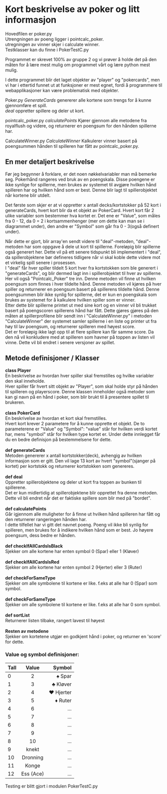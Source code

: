 

# Kort beskrivelse av poker og litt informasjon
Hovedfilen er poker.py<br />
Utrengningen av poeng ligger i pointcalc_poker.<br />
utregningen av vinner skjer i calculate winner.<br />
Testklasser kan du finne i PokerTestC.py<br />


Programmet er skrevet 100% av gruppe 2 og vi prøver å holde det på den måten for å lære mest mulig om programmet vårt og lære python mest mulig. 

I dette programmet blir det laget objekter av "player" og "pokercards", men vi har i ettertid funnet ut at funksjoner er mest egnet, fordi å programmere til webapplikasjoner kan være problematisk med objekter. 

Poker.py
*GenerateCards* genererer alle kortene som trengs for å kunne gjennomføre et spill. <br />
*deal* oppretter spillere og deler ut kort.

pointcalc_poker.py
*calculatePoints* Kjører gjennom alle metodene fra royalflush og videre, og returnerer en poengsum for den hånden spillerne har. 

CalculateWinner.py
*CalculateWinner* Kalkulerer vinner basert på poengsummen hånden til spilleren har fått av pointcalc_poker.py.

## En mer detaljert beskrivelse

Før jeg begynner å forklare, er det noen nøkkelvariabler man må bemerke seg. 
Pokerhånd rangeres ved bruk av en poengskala. Disse poengene er ikke synlige for spillerne, men brukes av systemet til avgjøre hvilken hånd spilleren har og hvilken hånd som er best. Denne blir lagt til spillerobjektet når kortene blir utdelt. 

Det første som skjer er at vi oppretter x antall decks/kortstokker på 52 kort i generateCards, hvert kort blir da et objekt av PokerCard. Hvert kort får 2 ulike variabler som bestemmer hva kortet er. Det ene er "Value", som måles fra 0 - 12, da 0 = 2 i kortsammenhenger (mer om dette kan man se i diagrammet under), den andre er "Symbol" som går fra 0 - 3(også definert under).

Når dette er gjort, blir array'en sendt videre til "deal"-metoden, "deal"-metoden har som oppgave å dele ut kort til spillerne. Foreløpig blir spillerne også generert her. Dette vil på ett senere tidspunkt bli implementert i "deal", da spillerobjektene bør defineres tidligere når vi skal koble dette videre mot et virkelig spill senere i prosessen.<br />
I "deal" får hver spiller tildelt 5 kort hver fra kortstokken som ble generert i "generateCards", og blir dermed lagt inn i spillerobjektet til hver av spillerne. Her vil også "Pointcalc_Poker" tre inn. Denne metoden vil finne ut hvilken poengsum som finnes i hver tildelte hånd. Denne metoden vil kjøres på hver spiller og returnerer en poengsum basert på spillerens tildelte hånd. Denne poengsummen blir ikke synlig for spillerne, det er kun en poengskala som brukes av systemet for å kalkulere hvilken spiller som er vinner. <br />
Etter dette blir spillerne printet ut med sine kort og en vinner vil bli trukket basert på poengscoren spillerens hånd har fått. Dette gjøres gjøres på den måten at spillerprofilene blir sendt inn i "CalculateWinner.py" i metoden "CalculateWinner" der systemet samler spillerne i en liste og printer ut fra høy til lav poengsum, og returnerer spilleren med høyest score. <br />
Det er foreløpig ikke lagt opp til at flere spillere kan får samme score. Da den nå vil konkludere med at spilleren som havner på toppen av listen vil vinne. Dette vil bli endret i senere versjoner av spillet.

## Metode definisjoner / Klasser

<b> class Player </b> <br />
En beskrivelse av hvordan hver spiller skal fremstilles og hvilke variabler den skal inneholde. <br />
Hver spiller får hvert sitt objekt av "Player", som skal holde styr på hånden til spilleren og playerscore. Denne klassen inneholder også metoder som kan gi navn på en hånd i poker, som blir brukt til å presentere spillet til brukeren.
<br /><br />
<b> class PokerCard </b><br />
En beskrivelse av hvordan et kort skal fremstilles.<br />
Hvert kort krever 2 parametere for å kunne opprette et objekt. De to parameterene er "Value" og "Symbol": "value" står for hvilken verdi kortet har, mens "symbol" står for hvilken type kortet er. Under dette innlegget får du en bedre definisjon på bestemmelsene for dette. 
<br /><br />
<b> def generateCards </b><br />
Metoden genererer x antall kortstokker(deck), avhengig av hvilken informasjon som er gitt. Den vil lage 13 kort av hvert "symbol"(sjanger på kortet) per kortstokk og returnerer kortstokken som genereres. 
<br /><br />
<b> def deal</b><br />
Oppretter spillerobjektene og deler ut kort fra toppen av bunken til spillerene. <br />
Det er kun midlertidig at spillerobjektene blir opprettet fra denne metoden. Dette vil bli endret når det er faktiske spillere som blir med på "bordet". 
<br /><br />
<b> def calculatePoints</b><br />
Går igjennom alle muligheter for å finne ut hvilken hånd spilleren har fått og den returnerer rangeringen hånden har. <br />
I dette tilfellet har vi gitt det navnet poeng. Poeng vil ikke bli synlig for spilleren, men brukes for å indikere hvilken hånd som er best. Jo høyere poengsum, dess bedre er hånden. 
<br /><br />
<b> def checkIfAllCardsIsBlack</b><br />
Sjekker om alle kortene har enten symbol 0 (Spar) eller 1 (Kløver)
<br /><br />
<b> def checkIfAllCardsIsRed</b><br />
Sjekker om alle kortene har enten symbol 2 (Hjerter) eller 3 (Ruter)
<br /><br />
<b> def checkForSameType</b><br />
Sjekker om alle symbolene til kortene er like. f.eks at alle har 0 (Spar) som symbol.
<br /><br />
<b> def checkForSameType</b><br />
Sjekker om alle symbolene til kortene er like. f.eks at alle har 0 som symbol.
<br /><br />
<b> def sortList</b><br />
Returnerer listen tilbake, rangert lavest til høyest
<br /><br />
<b> Resten av metodene</b><br />
Sjekker om kortetene utgjør en godkjent hånd i poker, og returner en 'score' for dette.

### Value og symbol definisjoner: 
| Tall          | Value           | Symbol  |
| ------------- |:-------------:| -----:|
0 | 2 | ♠ Spar |
1 | 3 | ♣ Kløver |
2 | 4 | ♥ Hjerter |
3 | 5 | ♦ Ruter |
4 | 6 | ... |
5 | 7 | ... |
6 | 8 | ... |
7 | 9 | ... |
8 | 10 | ... |
9 | knekt | ... |
10 | Dronning | ... |
11|Konge | ... |
12|Ess (Ace) | ... |



Testing er blitt gjort i modulen PokerTestC.py
